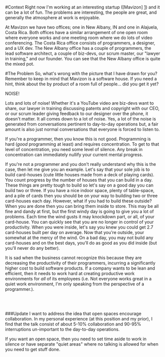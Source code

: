 #Context
Right now I'm working at an interesting startup ([Mavizon] [1]) and it can
be a lot of fun. The problems are interesting, the people are great, and
generally the atmosphere at work is enjoyable. 

At Mavizon we have two offices; one in New Albany, IN and one in Alajuela, 
Costa Rica. Both offices have a similar arrangement of one open room where
everyone works and one meeting room where we do lots of video
conferencing. The Costa Rica office consists of programmers, a designer,
and a UX dev. The New Albany office has a couple of programmers, the
lead software architect, a couple of biz-devs, our scrum master, our "lawyer in
training," and our founder. You can see that the New Albany office is quite
the mixed pot.


#The Problem
So, what's wrong with the picture that I have drawn for you? Remember to keep
in mind that Mavizon is a software house. If you need a hint, think about the 
by product of a room full of people... did you get it yet? 

NOISE!

Lots and lots of noise! Whether it's a YouTube video are biz-devs want to share,
our lawyer in training discussing patents and copyright with our CEO, or our scrum
leader giving feedback to our designer over the phone, it doesn't matter. It
all comes down to a lot of noise. Yes, a lot of the noise is generated from 
conversations pertinent to day-to-day operations but, a fair amount is also just
normal conversations that everyone is forced to listen to. 

If you're a programmer, then you know this is not good. Programming is hard
(*good* programming at least) and requires concentration. To get to that level
of concentration, you need some level of silence. Any break in concentration
can immediately nullify your current mental progress. 

If you're not a programmer and you don't really understand why this is the
case, then let me give you an example. Let's say that your sole job is to
build card-houses (cute little houses made from a deck of playing cards). You
count progress by the number of houses that you can build in a day. These
things are pretty tough to build so let's say on a good day you can build two
or three. If you have a nice indoor space, plenty of table-space, and a pile
of cards then you should be on your way to building two or three card-houses
each day. However, what if you had to build these outside? When you are done
then you can bring them inside to store. This may be all fine and dandy
at first, but the first windy day is going to give you a lot of problems. Each
time the wind gusts it may knockdown part, or all, of your card-house. You can
quickly see that you are no longer in control of your productivity. When you
were inside, let's say you knew you could get 2.7 card-houses built per day on 
average. Now that you're outside, your
somewhat at the mercy of the wind. On a bad day, you may not build any 
card-houses and on the best days, you'll do as good as you did inside 
(but you'll never do any better).

It is sad when the business cannot recognize this because they are decreasing
the productivity of their programmers, incurring a significantly higher cost
to build software products. If a company wants to be lean and efficient, then
it needs to work hard at creating productive work environments for *all* of its
employees (i.e. Not everyone works great in a quiet work environment, I'm only
speaking from the perspective of a programmer.).

<br /><br />

###Update
I want to address the idea that open spaces encourage collaboration. In my
personal experience (at this position and my prior), I find that the talk
consist of about 5-10% collaboration and 90-95% interruptions un-important
to the day-to-day operations. 

If you want an open space, then you need to set time aside to work in silence
or have separate "quiet areas" where no talking is allowed for when you need
to get stuff done.


  [1]: http://mavizon.com
